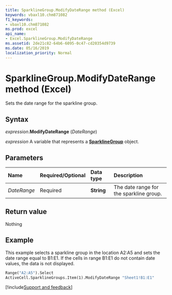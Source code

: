 ```yaml
---
title: SparklineGroup.ModifyDateRange method (Excel)
keywords: vbaxl10.chm871082
f1_keywords:
- vbaxl10.chm871082
ms.prod: excel
api_name:
- Excel.SparklineGroup.ModifyDateRange
ms.assetid: 2de21c82-64b6-6095-0c47-cd20354d9739
ms.date: 05/16/2019
localization_priority: Normal
---
```



# SparklineGroup.ModifyDateRange method (Excel)

Sets the date range for the sparkline group.


## Syntax

_expression_.**ModifyDateRange** (_DateRange_)

_expression_ A variable that represents a **[SparklineGroup](Excel.SparklineGroup.md)** object.


## Parameters

|Name|Required/Optional|Data type|Description|
|:-----|:-----|:-----|:-----|
| _DateRange_|Required| **String**|The date range for the sparkline group.|

## Return value

Nothing


## Example

This example selects a sparkline group in the location A2:A5 and sets the date range equal to B1:E1. If the cells in range B1:E1 do not contain date values, the data is not displayed.

```vb
Range("A2:A5").Select 
ActiveCell.SparklineGroups.Item(1).ModifyDateRange "Sheet1!B1:E1"
```




[!include[Support and feedback](~/includes/feedback-boilerplate.md)]